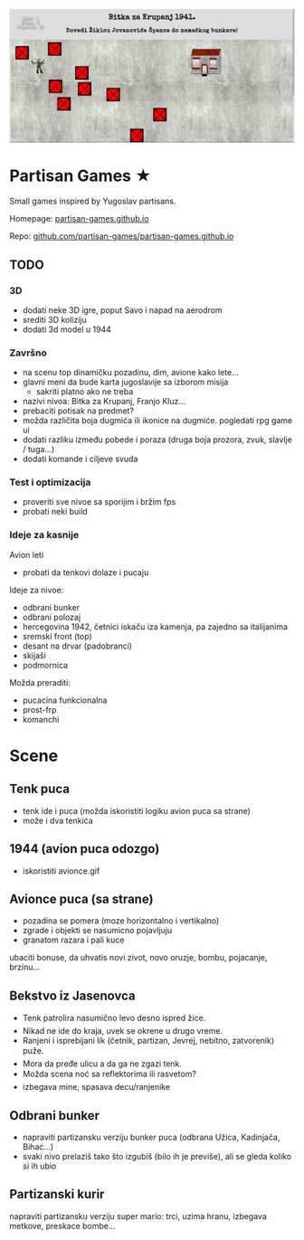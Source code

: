 ![](screen.png)

# Partisan Games ★

Small games inspired by Yugoslav partisans.

Homepage: [partisan-games.github.io](https://partisan-games.github.io/)

Repo: [github.com/partisan-games/partisan-games.github.io](https://github.com/partisan-games/partisan-games.github.io)

## TODO

### 3D
- dodati neke 3D igre, poput Savo i napad na aerodrom
- srediti 3D koliziju
- dodati 3d model u 1944

### Završno
- na scenu top dinamičku pozadinu, dim, avione kako lete...
- glavni meni da bude karta jugoslavije sa izborom misija
    - sakriti platno ako ne treba
- nazivi nivoa: Bitka za Krupanj, Franjo Kluz...
- prebaciti potisak na predmet?
- možda različita boja dugmića ili ikonice na dugmiće. pogledati rpg game ui 
- dodati razliku između pobede i poraza (druga boja prozora, zvuk, slavlje / tuga...)
- dodati komande i ciljeve svuda

### Test i optimizacija
- proveriti sve nivoe sa sporijim i bržim fps
- probati neki build

### Ideje za kasnije

Avion leti
- probati da tenkovi dolaze i pucaju

Ideje za nivoe:
- odbrani bunker
- odbrani polozaj
- hercegovina 1942, četnici iskaču iza kamenja, pa zajedno sa italijanima
- sremski front (top)
- desant na drvar (padobranci)
- skijaši
- podmornica

Možda preraditi:
- pucacina funkcionalna
- prost-frp
- komanchi

# Scene

## Tenk puca

* tenk ide i puca (možda iskoristiti logiku avion puca sa strane)
* može i dva tenkića

## 1944 (avion puca odozgo)
* iskoristiti avionce.gif

## Avionce puca (sa strane)
* pozadina se pomera (moze horizontalno i vertikalno)
* zgrade i objekti se nasumicno pojavljuju
* granatom razara i pali kuce

ubaciti bonuse, da uhvatis novi zivot, novo oruzje, bombu, pojacanje, brzinu...

## Bekstvo iz Jasenovca

* Tenk patrolira nasumično levo desno ispred žice.
* Nikad ne ide do kraja, uvek se okrene u drugo vreme.
* Ranjeni i isprebijani lik (četnik, partizan, Jevrej, nebitno, zatvorenik) puže.
* Mora da pređe ulicu a da ga ne zgazi tenk.
* Možda scena noć sa reflektorima ili rasvetom?
* izbegava mine, spasava decu/ranjenike

## Odbrani bunker

* napraviti partizansku verziju bunker puca (odbrana Užica, Kadinjača, Bihać...)
* svaki nivo prelaziš tako što izgubiš (bilo ih je previše), ali se gleda koliko si ih ubio

## Partizanski kurir

napraviti partizansku verziju super mario:
trci, uzima hranu, izbegava metkove, preskace bombe...
